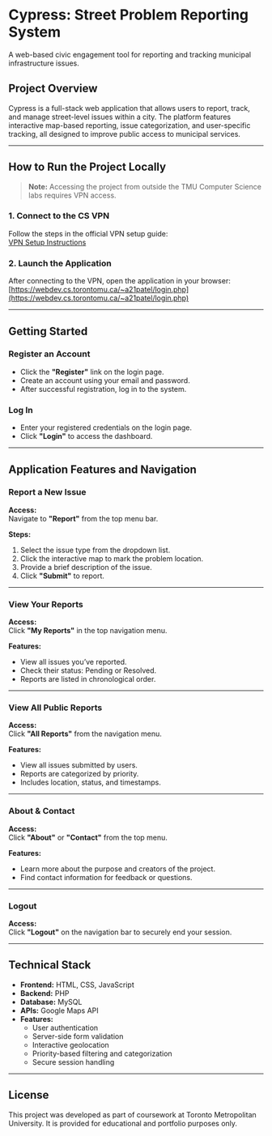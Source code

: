 # Cypress: Street Problem Reporting System

A web-based civic engagement tool for reporting and tracking municipal infrastructure issues.

## Project Overview

Cypress is a full-stack web application that allows users to report, track, and manage street-level issues within a city. The platform features interactive map-based reporting, issue categorization, and user-specific tracking, all designed to improve public access to municipal services.

---

## How to Run the Project Locally

> **Note:** Accessing the project from outside the TMU Computer Science labs requires VPN access.

### 1. Connect to the CS VPN

Follow the steps in the official VPN setup guide:  
[VPN Setup Instructions](https://drive.google.com/drive/u/0/folders/1bcXqOuBQUWLprZeLIXPR19Mw5ouYSKoL)

### 2. Launch the Application

After connecting to the VPN, open the application in your browser:  
[https://webdev.cs.torontomu.ca/~a21patel/login.php](https://webdev.cs.torontomu.ca/~a21patel/login.php)

---

## Getting Started

### Register an Account

- Click the **"Register"** link on the login page.
- Create an account using your email and password.
- After successful registration, log in to the system.

### Log In

- Enter your registered credentials on the login page.
- Click **"Login"** to access the dashboard.

---

## Application Features and Navigation

### Report a New Issue

**Access:**  
Navigate to **"Report"** from the top menu bar.

**Steps:**

1. Select the issue type from the dropdown list.
2. Click the interactive map to mark the problem location.
3. Provide a brief description of the issue.
4. Click **"Submit"** to report.

---

### View Your Reports

**Access:**  
Click **"My Reports"** in the top navigation menu.

**Features:**

- View all issues you’ve reported.
- Check their status: Pending or Resolved.
- Reports are listed in chronological order.

---

### View All Public Reports

**Access:**  
Click **"All Reports"** from the navigation menu.

**Features:**

- View all issues submitted by users.
- Reports are categorized by priority.
- Includes location, status, and timestamps.

---

### About & Contact

**Access:**  
Click **"About"** or **"Contact"** from the top menu.

**Features:**

- Learn more about the purpose and creators of the project.
- Find contact information for feedback or questions.

---

### Logout

**Access:**  
Click **"Logout"** on the navigation bar to securely end your session.

---

## Technical Stack

- **Frontend:** HTML, CSS, JavaScript
- **Backend:** PHP
- **Database:** MySQL
- **APIs:** Google Maps API
- **Features:**  
  - User authentication  
  - Server-side form validation  
  - Interactive geolocation  
  - Priority-based filtering and categorization  
  - Secure session handling

---

## License

This project was developed as part of coursework at Toronto Metropolitan University. It is provided for educational and portfolio purposes only.
